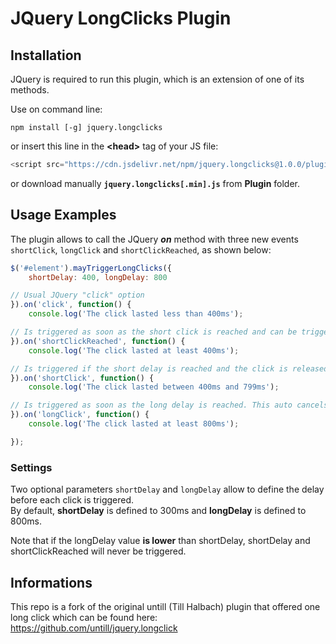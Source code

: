 # JQuery LongClicks Plugin

## Installation

JQuery is required to run this plugin, which is an extension of one of its methods.

Use on command line:

```
npm install [-g] jquery.longclicks
```

or insert this line in the **\<head\>** tag of your JS file:

```js
<script src="https://cdn.jsdelivr.net/npm/jquery.longclicks@1.0.0/plugin/jquery.longclicks.min.js"></script>
```

or download manually **`jquery.longclicks[.min].js`** from **Plugin** folder.

## Usage Examples

The plugin allows to call the JQuery ***on*** method with three new events `shortClick`, `longClick` and `shortClickReached`, as shown below:

```javascript
$('#element').mayTriggerLongClicks({
	shortDelay: 400, longDelay: 800

// Usual JQuery "click" option
}).on('click', function() {
	console.log('The click lasted less than 400ms');

// Is triggered as soon as the short click is reached and can be triggered
}).on('shortClickReached', function() {
	console.log('The click lasted at least 400ms');

// Is triggered if the short delay is reached and the click is released before the long delay is reached
}).on('shortClick', function() {
	console.log('The click lasted between 400ms and 799ms');

// Is triggered as soon as the long delay is reached. This auto cancels the short click trigger
}).on('longClick', function() {
	console.log('The click lasted at least 800ms');

});
```

### Settings

Two optional parameters `shortDelay` and `longDelay` allow to define the delay before each click is triggered.\
By default, **shortDelay** is defined to 300ms and **longDelay** is defined to 800ms.

Note that if the longDelay value **is lower** than shortDelay, shortDelay and shortClickReached will never be triggered.


## Informations

This repo is a fork of the original untill (Till Halbach) plugin that offered one long click which can be found here: https://github.com/untill/jquery.longclick
